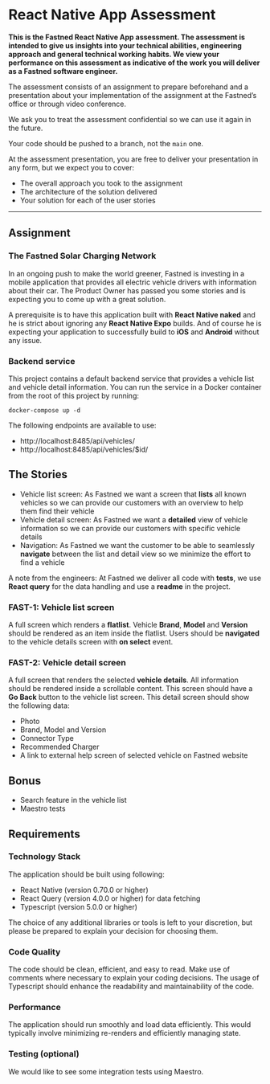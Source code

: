 # React Native App Assessment

**This is the Fastned React Native App assessment. The assessment is intended to give us insights into your technical abilities, engineering approach and general technical working habits. We view your performance on this assessment as indicative of the work you will deliver as a Fastned software engineer.**

The assessment consists of an assignment to prepare beforehand and a presentation about your implementation of the assignment at the Fastned’s office or through video conference.

We ask you to treat the assessment confidential so we can use it again in the future.

Your code should be pushed to a branch, not the `main` one.

At the assessment presentation, you are free to deliver your presentation in any form, but we expect you to cover:

* The overall approach you took to the assignment
* The architecture of the solution delivered
* Your solution for each of the user stories

---

## Assignment

### The Fastned Solar Charging Network

In an ongoing push to make the world greener, Fastned is investing in a mobile application that provides all electric vehicle drivers with information about their car. The Product Owner has passed you some stories and is expecting you to come up with a great solution.

A prerequisite is to have this application built with **React Native naked** and he is strict about ignoring any **React Native Expo** builds. And of course he is expecting your application to successfully build to **iOS** and **Android** without any issue.

### Backend service

This project contains a default backend service that provides a vehicle list and vehicle detail information. You can run the service in a Docker container from the root of this project by running:

```
docker-compose up -d
```

The following endpoints are available to use:

* http://localhost:8485/api/vehicles/
* http://localhost:8485/api/vehicles/$id/

## The Stories

* Vehicle list screen: As Fastned we want a screen that **lists** all known vehicles so we can provide our customers with an overview to help them find their vehicle
* Vehicle detail screen: As Fastned we want a **detailed** view of vehicle information so we can provide our customers with specific vehicle details
* Navigation: As Fastned we want the customer to be able to seamlessly **navigate** between the list and detail view so we minimize the effort to find a vehicle

A note from the engineers: At Fastned we deliver all code with **tests**, we use **React query** for the data handling and use a **readme** in the project.

### FAST-1: Vehicle list screen

A full screen which renders a **flatlist**. Vehicle **Brand**, **Model** and **Version** should be rendered as an item inside the flatlist. Users should be **navigated** to the vehicle details screen with **on select** event.

### FAST-2: Vehicle detail screen

A full screen that renders the selected **vehicle details**. All information should be rendered inside a scrollable content. This screen should have a **Go Back** button to the vehicle list screen. This detail screen should show the following data:

* Photo
* Brand, Model and Version
* Connector Type
* Recommended Charger
* A link to external help screen of selected vehicle on Fastned website

## Bonus

* Search feature in the vehicle list
* Maestro tests

## Requirements
### Technology Stack
The application should be built using following:
- React Native (version 0.70.0 or higher)
- React Query (version 4.0.0 or higher) for data fetching
- Typescript (version 5.0.0 or higher)
 
The choice of any additional libraries or tools is left to your discretion, but please be prepared to explain your decision for choosing them.

### Code Quality
The code should be clean, efficient, and easy to read. Make use of comments where necessary to explain your coding decisions. The usage of Typescript should enhance the readability and maintainability of the code.

### Performance
The application should run smoothly and load data efficiently. This would typically involve minimizing re-renders and efficiently managing state.

### Testing (optional)
We would like to see some integration tests using Maestro.